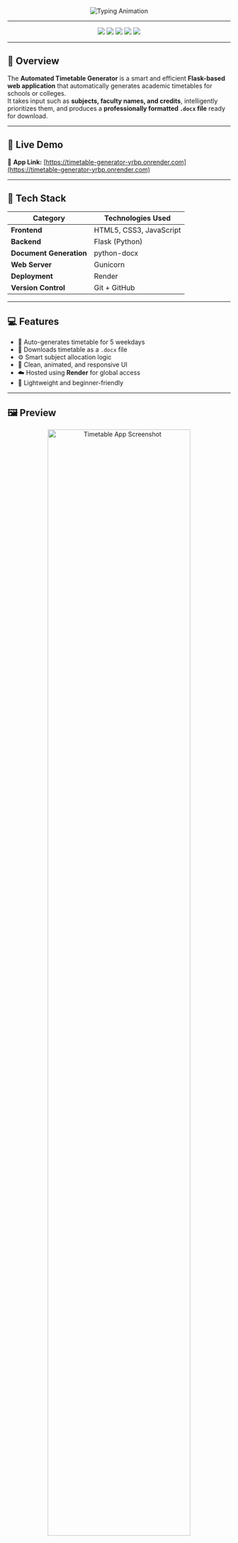<!-- 🌀 Animated Header -->
<p align="center">
  <img src="https://readme-typing-svg.herokuapp.com?font=Fira+Code&size=28&duration=3000&pause=1000&color=00C0FF&center=true&vCenter=true&width=700&lines=🧠+Automated+Timetable+Generator;⚡+Smart+Flask+Web+App;📅+Generate+Your+College+Timetable+Automatically!" alt="Typing Animation" />
</p>

---

<!-- ✨ Gradient Badges -->
<p align="center">
  <img src="https://img.shields.io/badge/Made%20With-Python%203.13-blue?style=for-the-badge&logo=python&logoColor=white" />
  <img src="https://img.shields.io/badge/Framework-Flask-black?style=for-the-badge&logo=flask&logoColor=white" />
  <img src="https://img.shields.io/badge/Deployed%20On-Render-46E3B7?style=for-the-badge&logo=render&logoColor=white" />
  <img src="https://img.shields.io/badge/Document%20Output-DOCX-green?style=for-the-badge&logo=microsoft-word&logoColor=white" />
  <img src="https://img.shields.io/badge/Server-Gunicorn-darkgreen?style=for-the-badge&logo=linux&logoColor=white" />
</p>

---

## 🌟 Overview

The **Automated Timetable Generator** is a smart and efficient **Flask-based web application** that automatically generates academic timetables for schools or colleges.  
It takes input such as **subjects, faculty names, and credits**, intelligently prioritizes them, and produces a **professionally formatted `.docx` file** ready for download.

---

## 🚀 Live Demo

🔗 **App Link:** [https://timetable-generator-yrbp.onrender.com](https://timetable-generator-yrbp.onrender.com)

---

## 🧰 Tech Stack

| Category | Technologies Used |
|-----------|------------------|
| **Frontend** | HTML5, CSS3, JavaScript |
| **Backend** | Flask (Python) |
| **Document Generation** | python-docx |
| **Web Server** | Gunicorn |
| **Deployment** | Render |
| **Version Control** | Git + GitHub |

---

## 💻 Features

- 🧠 Auto-generates timetable for 5 weekdays  
- 📑 Downloads timetable as a `.docx` file  
- ⚙️ Smart subject allocation logic  
- 🎨 Clean, animated, and responsive UI  
- ☁️ Hosted using **Render** for global access  
- 🧾 Lightweight and beginner-friendly  

---

## 🖼️ Preview

<p align="center">
  <img src="https://raw.githubusercontent.com/NawfalAhmad/Timetable_Generator/main/static/demo.png" alt="Timetable App Screenshot" width="80%" />
</p>

---

## ⚙️ Installation

```bash
# Clone the repository
git clone https://github.com/NawfalAhmad/Timetable_Generator.git

# Navigate into the project directory
cd Timetable_Generator

# Install dependencies
pip install -r requirements.txt

# Run the Flask app
python app.py
